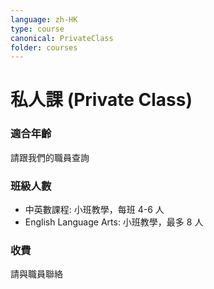 ```yaml
---
language: zh-HK
type: course
canonical: PrivateClass
folder: courses
---
```

# 私人課 (Private Class)

### 適合年齡
請跟我們的職員查詢

### 班級人數
- 中英數課程: 小班教學，每班 4-6 人
- English Language Arts: 小班教學，最多 8 人

### 收費
請與職員聯絡

